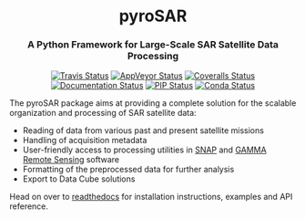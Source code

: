 <h1 align="center">
  <br>
  <a>pyroSAR</a>
</h1>
<h3 align="center">A Python Framework for Large-Scale SAR Satellite Data Processing</h3>

<p align="center">
  <a href='https://app.travis-ci.com/johntruckenbrodt/pyroSAR'>
    <img src='https://app.travis-ci.com/johntruckenbrodt/pyroSAR.svg?branch=master' alt='Travis Status'></a>
  <a href='https://ci.appveyor.com/project/johntruckenbrodt/pyrosar'>
    <img src='https://ci.appveyor.com/api/projects/status/won0layps8mkss9h/branch/master?svg=true' alt='AppVeyor Status' /></a>
  <a href='https://coveralls.io/github/johntruckenbrodt/pyroSAR?branch=master'>
    <img src='https://coveralls.io/repos/github/johntruckenbrodt/pyroSAR/badge.svg?branch=master' alt='Coveralls Status' /></a>
  <a href='https://pyrosar.readthedocs.io/en/latest/?badge=latest'>
    <img src='https://readthedocs.org/projects/pyrosar/badge/?version=latest' alt='Documentation Status' /></a>
  <a href='https://badge.fury.io/py/pyroSAR'>
    <img src='https://badge.fury.io/py/pyroSAR.svg' alt='PIP Status' /></a>
  <a href='https://anaconda.org/conda-forge/pyrosar'>
    <img src='https://img.shields.io/conda/vn/conda-forge/pyrosar.svg' alt='Conda Status' /></a>
</p>

The pyroSAR package aims at providing a complete solution for the scalable organization and processing of SAR satellite data:
* Reading of data from various past and present satellite missions
* Handling of acquisition metadata
* User-friendly access to processing utilities in [SNAP](https://step.esa.int/main/toolboxes/snap/) 
and [GAMMA Remote Sensing](https://www.gamma-rs.ch/) software
* Formatting of the preprocessed data for further analysis
* Export to Data Cube solutions

Head on over to [readthedocs](https://pyrosar.readthedocs.io/en/latest/?badge=latest) for installation instructions,
examples and API reference.
